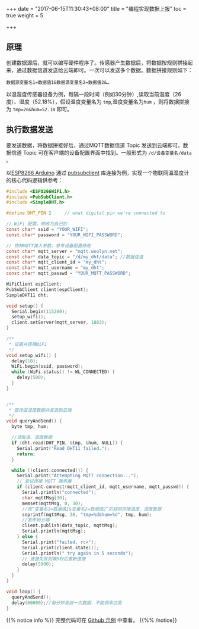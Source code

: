 +++
date = "2017-06-15T11:30:43+08:00"
title = "编程实现数据上报"
toc = true
weight = 5

+++


## 原理

创建数据源后，就可以编写硬件程序了。传感器产生数据后，将数据按规则拼接起来，通过数据信道发送给云端即可。一次可以发送多个数据。数据拼接规则如下：
 
    数据源变量名1=数据值1&数据源变量名2=数据值2&…
    
以温湿度传感器设备为例，每隔一段时间（例如30分钟）,读取当前温度（26度）、湿度（52.18%），假设温度变量名为 `tmp`,湿度变量名为`hum` ，则将数据拼接为 `tmp=26&hum=52.18` 即可。

## 执行数据发送

要发送数据，将数据拼接好后，通过MQTT数据信道 Topic 发送到云端即可。数据信道 Topic 可在客户端的设备配置界面中找到。一般形式为 `/d/设备变量名/data` 。

以[ESP8266 Arduino](https://github.com/esp8266/Arduino) 通过 [pubsubclient](https://github.com/knolleary/pubsubclient) 库连接为例，实现一个物联网温湿度计的核心代码逻辑供参考：

```c
#include <ESP8266WiFi.h>
#include <PubSubClient.h>
#include <SimpleDHT.h>

#define DHT_PIN 2     // what digital pin we're connected to

// WiFi 配置，修改为自己的
const char* ssid = "YOUR_WIFI";
const char* password = "YOUR_WIFI_PASSWORD";

// 物林MQTT接入参数，参考设备配置修改
const char* mqtt_server = "mqtt.woolyn.net";
const char* data_topic = "/d/my_dht/data"; //数据信道
const char* mqtt_client_id = "my_dht";
const char* mqtt_username = "my_dht";
const char* mqtt_passwd = "YOUR_MQTT_PASSWORD";

WiFiClient espClient;
PubSubClient client(espClient);
SimpleDHT11 dht;

void setup() {
  Serial.begin(115200);
  setup_wifi();
  client.setServer(mqtt_server, 1883);
}

/**
 * 设置并连接WiFi
 */
void setup_wifi() {
  delay(10);
  WiFi.begin(ssid, password);
  while (WiFi.status() != WL_CONNECTED) {
    delay(500);
  }
}


/**
 * 查询温湿度数据并发送到云端
 */
void queryAndSend() {
  byte tmp, hum;

  //读取温、湿度数据
  if (dht.read(DHT_PIN, &tmp, &hum, NULL)) {
    Serial.print("Read DHT11 failed.");
    return;
  }

  while (!client.connected()) {
    Serial.print("Attempting MQTT connection...");
    // 尝试连接 MQTT 服务器
    if (client.connect(mqtt_client_id, mqtt_username, mqtt_passwd)) {
      Serial.println("connected");
      char mqttMsg[30];
      memset(mqttMsg, 0, 30);
      //按“变量名1=数据值1&变量名2=数据值2”的规则拼接温度、湿度数据
      snprintf(mqttMsg, 30, "tmp=%d&hum=%d", tmp, hum); 
      //发布到云端
      client.publish(data_topic, mqttMsg);
      Serial.println(mqttMsg);
    } else {
      Serial.print("failed, rc=");
      Serial.print(client.state());
      Serial.println(" try again in 5 seconds");
      // 连接失败则等5秒后重新连接
      delay(5000);
    }
  } 
}

void loop() {
  queryAndSend();
  delay(60000);//每分钟发送一次数据，不能频率过高
}

```

{{% notice info %}}
完整代码可在 [Github 示例](https://github.com/woolyn/examples/tree/master/my_dht) 中查看。
{{%% /notice}}